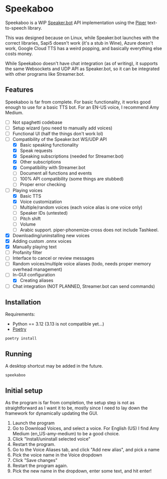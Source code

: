 # Speekaboo

Speekaboo is a WIP [Speaker.bot](https://speaker.bot) API implementation using the [Piper](https://github.com/rhasspy/piper)
text-to-speech library.

This was designed because on Linux, while Speaker.bot launches with the correct libraries, Sapi5 doesn't work (it's a stub
in Wine), Azure doesn't work, Google Cloud TTS has a weird popping, and basically everything else costs money.

While Speekaboo doesn't have chat integration (as of writing), it supports the same Websockets and UDP API as Speaker.bot, so
it can be integrated with other programs like Streamer.bot.

## Features

Speekaboo is far from complete. For basic functionality, it works good enough to use for a basic TTS bot.
For an EN-US voice, I recommend Amy Medium.

- [ ] Not spaghetti codebase
- [ ] Setup wizard (you need to manually add voices)
- [ ] Functional UI (half the things don't work lol)
- [ ] Compatibility of the Speaker.bot WS/UDP API
  - [x] Basic speaking functionality
  - [x] Speak requests
  - [x] Speaking subscriptions (needed for Streamer.bot)
  - [x] Other subscriptions
  - [x] Compatibility with Streamer.bot
  - [ ] Document all functions and events
  - [ ] 100% API compatibility (some things are stubbed)
  - [ ] Proper error checking
- [ ] Playing voices
  - [x] Basic TTS
  - [x] Voice customization
  - [ ] Multiple/random voices (each voice alias is one voice only)
  - [ ] Speaker IDs (untested)
  - [ ] Pitch shift
  - [ ] Volume
  - [ ] Arabic support. piper-phonemize-cross does not include Tashkeel.
- [x] Downloading/uninstalling new voices
- [x] Adding custom .onnx voices
- [x] Manually playing text
- [ ] Profanity filter
- [ ] Interface to cancel or review messages
- [ ] Random voices/multiple voice aliases (todo, needs proper memory overhead management)
- [ ] In-GUI configuration
  - [x] Creating aliases
- [ ] Chat integration (NOT PLANNED, Streamer.bot can send commands)

## Installation

Requirements:

- Python == 3.12 (3.13 is not compatible yet...)
- [Poetry](https://python-poetry.org)

```shell
poetry install
```

## Running

A desktop shortcut may be added in the future.

```shell
speekaboo
```

## Initial setup

As the program is far from completion, the setup step is not as straightforward as I want it to be,
mostly since I need to lay down the framework for dynamically updating the GUI.

1. Launch the program
2. Go to Download Voices, and select a voice. For English (US) I find Amy Medium (en_US-amy-medium) to be a good choice.
3. Click "Install/uninstall selected voice"
4. Restart the program.
5. Go to the Voice Aliases tab, and click "Add new alias", and pick a name
6. Pick the voice name in the Voice dropdown
7. Click "Save changes"
8. Restart the program again.
9. Pick the new name in the dropdown, enter some text, and hit enter!
